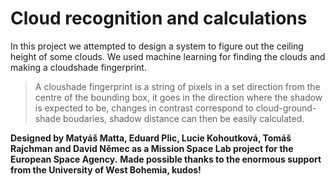 # Cloud recognition and calculations

In this project we attempted to design a system to figure out the ceiling height of some clouds. We used machine learning for finding the clouds and making a cloudshade fingerprint.

> A cloushade fingerprint is a string of pixels in a set direction from the centre of the bounding box, it goes in the direction where the shadow is expected to be, changes in contrast correspond to cloud-ground-shade boudaries, shadow distance can then be easily calculated.

**Designed by Matyáš Matta, Eduard Plic, Lucie Kohoutková, Tomáš Rajchman and David Němec as a Mission Space Lab project for the European Space Agency.**
**Made possible thanks to the enormous support from the University of West Bohemia, kudos!**
